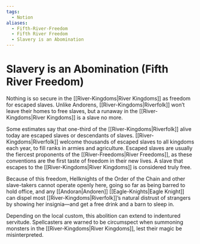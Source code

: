 ```yaml
---
tags:
  - Notion
aliases:
  - Fifth-River-Freedom
  - Fifth River Freedom
  - Slavery is an Abomination
---
```

# Slavery is an Abomination (Fifth River Freedom)
Nothing is so secure in the [[River-Kingdoms|River Kingdoms]] as freedom for escaped slaves. Unlike Andorens, [[River-Kingdoms|Riverfolk]] won’t leave their homes to free slaves, but a runaway in the [[River-Kingdoms|River Kingdoms]] is a slave no more.

Some estimates say that one-third of the [[River-Kingdoms|Riverfolk]] alive today are escaped slaves or descendants of slaves. [[River-Kingdoms|Riverfolk]] welcome thousands of escaped slaves to all kingdoms each year, to fill ranks in armies and agriculture. Escaped slaves are usually the fiercest proponents of the [[River-Freedoms|River Freedoms]], as these conventions are the first taste of freedom in their new lives. A slave that escapes to the [[River-Kingdoms|River Kingdoms]] is considered truly free. 

Because of this freedom, Hellknights of the Order of the Chain and other slave-takers cannot operate openly here, going so far as being barred to hold office, and any [[Andoran|Andoren]] [[Eagle-Knights|Eagle Knight]] can dispel most [[River-Kingdoms|Riverfolk]]’s natural distrust of strangers by showing her insignia—and get a free drink and a barn to sleep in.

Depending on the local custom, this abolition can extend to indentured servitude. Spellcasters are warned to be circumspect when summoning monsters in the [[River-Kingdoms|River Kingdoms]], lest their magic be misinterpreted.